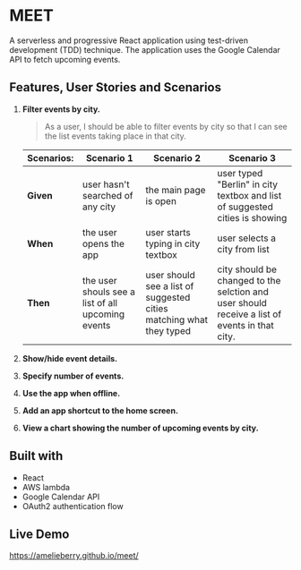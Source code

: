 # MEET
A serverless and progressive React application using test-driven development (TDD) technique. The application uses the Google Calendar API to fetch upcoming events. 

## Features, User Stories and Scenarios
1. **Filter events by city.**
    > As a user, I should be able to filter events by city so that I can see the list events taking place in that city.
    
    Scenarios: | **Scenario 1** |  **Scenario 2** | **Scenario 3**
    --- | --- | --- | --- 
    **Given** | user hasn't searched of any city | the main page is open | user typed "Berlin" in city textbox and list of suggested cities is showing  
    **When** | the user opens the app | user starts typing in city textbox | user selects a city from list
    **Then** | the user shouls see a list of all upcoming events | user should see a list of suggested cities matching what they typed | city should be changed to the selction and user should receive a list of events in that city.
2. **Show/hide event details.**
3. **Specify number of events.**
4. **Use the app when offline.**
5. **Add an app shortcut to the home screen.**
6. **View a chart showing the number of upcoming events by city.**

## Built with
* React
* AWS lambda
* Google Calendar API
* OAuth2 authentication flow

## Live Demo
https://amelieberry.github.io/meet/